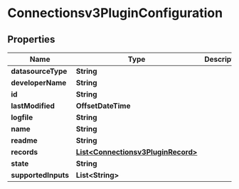 

# Connectionsv3PluginConfiguration


## Properties

| Name | Type | Description | Notes |
|------------ | ------------- | ------------- | -------------|
|**datasourceType** | **String** |  |  [optional] |
|**developerName** | **String** |  |  [optional] |
|**id** | **String** |  |  [optional] |
|**lastModified** | **OffsetDateTime** |  |  [optional] |
|**logfile** | **String** |  |  [optional] |
|**name** | **String** |  |  [optional] |
|**readme** | **String** |  |  [optional] |
|**records** | [**List&lt;Connectionsv3PluginRecord&gt;**](Connectionsv3PluginRecord.md) |  |  [optional] |
|**state** | **String** |  |  [optional] |
|**supportedInputs** | **List&lt;String&gt;** |  |  [optional] |



